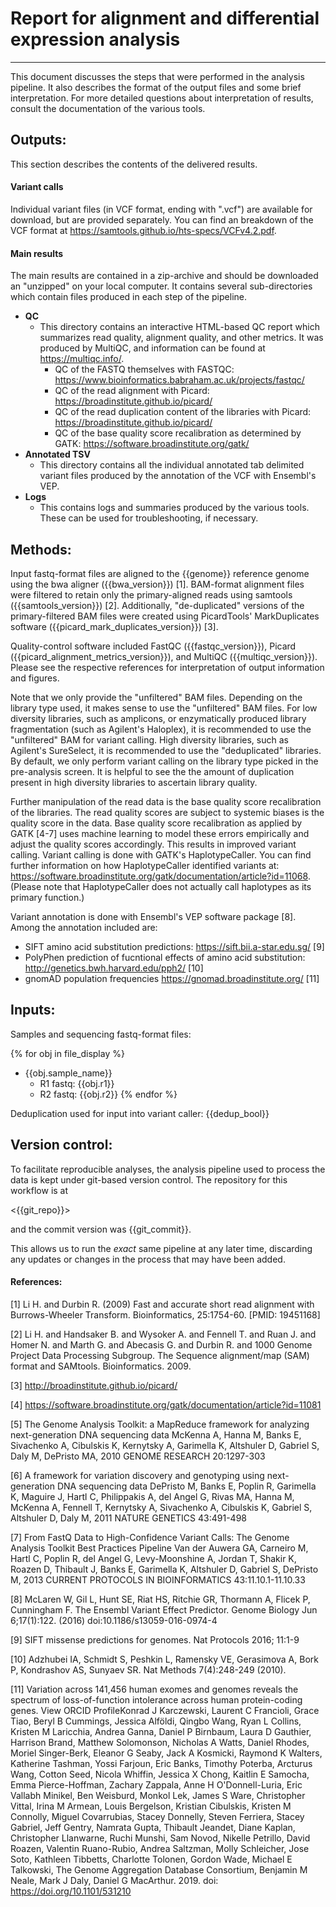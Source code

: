 # Report for alignment and differential expression analysis
---

This document discusses the steps that were performed in the analysis pipeline.  It also describes the format of the output files and some brief interpretation.  For more detailed questions about interpretation of results, consult the documentation of the various tools.


## Outputs:

This section describes the contents of the delivered results.

#### Variant calls

Individual variant files (in VCF format, ending with ".vcf") are available for download, but are provided separately. You can find an breakdown of the VCF format at <https://samtools.github.io/hts-specs/VCFv4.2.pdf>.

#### Main results

The main results are contained in a zip-archive and should be downloaded an "unzipped" on your local computer.  It contains several sub-directories which contain files produced in each step of the pipeline.

- **QC**
    - This directory contains an interactive HTML-based QC report which summarizes read quality, alignment quality, and other metrics.  It was produced by MultiQC, and information can be found at <https://multiqc.info/>.
        - QC of the FASTQ themselves with FASTQC: <https://www.bioinformatics.babraham.ac.uk/projects/fastqc/>
        - QC of the read alignment with Picard: <https://broadinstitute.github.io/picard/>
        - QC of the read duplication content of the libraries with Picard: <https://broadinstitute.github.io/picard/>
        - QC of the base quality score recalibration as determined by GATK: <https://software.broadinstitute.org/gatk/>
- **Annotated TSV**
    - This directory contains all the individual annotated tab delimited variant files produced by the annotation of the VCF with Ensembl's VEP.
- **Logs**
    - This contains logs and summaries produced by the various tools.  These can be used for troubleshooting, if necessary.


## Methods:

Input fastq-format files are aligned to the {{genome}} reference genome using the bwa aligner ({{bwa_version}}) [1].  BAM-format alignment files were filtered to retain only the primary-aligned reads using samtools ({{samtools_version}}) [2].  Additionally, "de-duplicated" versions of the primary-filtered BAM files were created using PicardTools' MarkDuplicates software ({{picard_mark_duplicates_version}}) [3].

Quality-control software included FastQC ({{fastqc_version}}), Picard ({{picard_alignment_metrics_version}}), and MultiQC ({{multiqc_version}}).  Please see the respective references for interpretation of output information and figures.

Note that we only provide the "unfiltered" BAM files. Depending on the library type used, it makes sense to use the "unfiltered" BAM files. For low diversity libraries, such as amplicons, or enzymatically produced library fragmentation (such as Agilent's Haloplex), it is recommended to use the "unfiltered" BAM for variant calling. High diversity libraries, such as Agilent's SureSelect, it is recommended to use the "deduplicated" libraries. By default, we only perform variant calling on the library type picked in the pre-analysis screen. It is helpful to see the the amount of duplication present in high diversity libraries to ascertain library quality.

Further manipulation of the read data is the base quality score recalibration of the libraries. The read quality scores are subject to systemic biases is the quality score in the data. Base quality score recalibration as applied by GATK [4-7] uses machine learning to model these errors empirically and adjust the quality scores accordingly. This results in improved variant calling. Variant calling is done with GATK's HaplotypeCaller. You can find further information on how HaplotypeCaller identified variants at: <https://software.broadinstitute.org/gatk/documentation/article?id=11068>. (Please note that HaplotypeCaller does not actually call haplotypes as its primary function.)

Variant annotation is done with Ensembl's VEP software package [8]. Among the annotation included are:
- SIFT amino acid substitution predictions: <https://sift.bii.a-star.edu.sg/> [9]
- PolyPhen prediction of fucntional effects of amino acid substitution: <http://genetics.bwh.harvard.edu/pph2/> [10]
- gnomAD population frequencies <https://gnomad.broadinstitute.org/> [11]

## Inputs:

Samples and sequencing fastq-format files:

{% for obj in file_display %}
  - {{obj.sample_name}}
    - R1 fastq: {{obj.r1}}
    - R2 fastq: {{obj.r2}}
{% endfor %}

Deduplication used for input into variant caller: {{dedup_bool}}

## Version control:
To facilitate reproducible analyses, the analysis pipeline used to process the data is kept under git-based version control.  The repository for this workflow is at 

<{{git_repo}}>

and the commit version was {{git_commit}}.

This allows us to run the *exact* same pipeline at any later time, discarding any updates or changes in the process that may have been added. 


#### References:

[1] Li H. and Durbin R. (2009) Fast and accurate short read alignment with Burrows-Wheeler Transform. Bioinformatics, 25:1754-60. [PMID: 19451168] 

[2] Li H. and Handsaker B. and Wysoker A. and Fennell T. and Ruan J. and Homer N. and Marth G. and Abecasis G. and Durbin R. and 1000 Genome Project Data Processing Subgroup.  The Sequence alignment/map (SAM) format and SAMtools.  Bioinformatics. 2009.

[3] <http://broadinstitute.github.io/picard/>

[4] <https://software.broadinstitute.org/gatk/documentation/article?id=11081>

[5] The Genome Analysis Toolkit: a MapReduce framework for analyzing next-generation DNA sequencing data McKenna A, Hanna M, Banks E, Sivachenko A, Cibulskis K, Kernytsky A, Garimella K, Altshuler D, Gabriel S, Daly M, DePristo MA, 2010 GENOME RESEARCH 20:1297-303 

[6] A framework for variation discovery and genotyping using next-generation DNA sequencing data DePristo M, Banks E, Poplin R, Garimella K, Maguire J, Hartl C, Philippakis A, del Angel G, Rivas MA, Hanna M, McKenna A, Fennell T, Kernytsky A, Sivachenko A, Cibulskis K, Gabriel S, Altshuler D, Daly M, 2011 NATURE GENETICS 43:491-498 

[7] From FastQ Data to High-Confidence Variant Calls: The Genome Analysis Toolkit Best Practices Pipeline Van der Auwera GA, Carneiro M, Hartl C, Poplin R, del Angel G, Levy-Moonshine A, Jordan T, Shakir K, Roazen D, Thibault J, Banks E, Garimella K, Altshuler D, Gabriel S, DePristo M, 2013 CURRENT PROTOCOLS IN BIOINFORMATICS 43:11.10.1-11.10.33 

[8] McLaren W, Gil L, Hunt SE, Riat HS, Ritchie GR, Thormann A, Flicek P, Cunningham F. The Ensembl Variant Effect Predictor. Genome Biology Jun 6;17(1):122. (2016) doi:10.1186/s13059-016-0974-4 

[9] SIFT missense predictions for genomes. Nat Protocols 2016; 11:1-9

[10] Adzhubei IA, Schmidt S, Peshkin L, Ramensky VE, Gerasimova A, Bork P, Kondrashov AS, Sunyaev SR. Nat Methods 7(4):248-249 (2010).

[11] Variation across 141,456 human exomes and genomes reveals the spectrum of loss-of-function intolerance across human protein-coding genes.  View ORCID ProfileKonrad J Karczewski, Laurent C Francioli, Grace Tiao, Beryl B Cummings, Jessica Alföldi, Qingbo Wang, Ryan L Collins, Kristen M Laricchia, Andrea Ganna, Daniel P Birnbaum, Laura D Gauthier, Harrison Brand, Matthew Solomonson, Nicholas A Watts, Daniel Rhodes, Moriel Singer-Berk, Eleanor G Seaby, Jack A Kosmicki, Raymond K Walters, Katherine Tashman, Yossi Farjoun, Eric Banks, Timothy Poterba, Arcturus Wang, Cotton Seed, Nicola Whiffin, Jessica X Chong, Kaitlin E Samocha, Emma Pierce-Hoffman, Zachary Zappala, Anne H O'Donnell-Luria, Eric Vallabh Minikel, Ben Weisburd, Monkol Lek, James S Ware, Christopher Vittal, Irina M Armean, Louis Bergelson, Kristian Cibulskis, Kristen M Connolly, Miguel Covarrubias, Stacey Donnelly, Steven Ferriera, Stacey Gabriel, Jeff Gentry, Namrata Gupta, Thibault Jeandet, Diane Kaplan, Christopher Llanwarne, Ruchi Munshi, Sam Novod, Nikelle Petrillo, David Roazen, Valentin Ruano-Rubio, Andrea Saltzman, Molly Schleicher, Jose Soto, Kathleen Tibbetts, Charlotte Tolonen, Gordon Wade, Michael E Talkowski, The Genome Aggregation Database Consortium, Benjamin M Neale, Mark J Daly, Daniel G MacArthur. 2019. doi: https://doi.org/10.1101/531210 